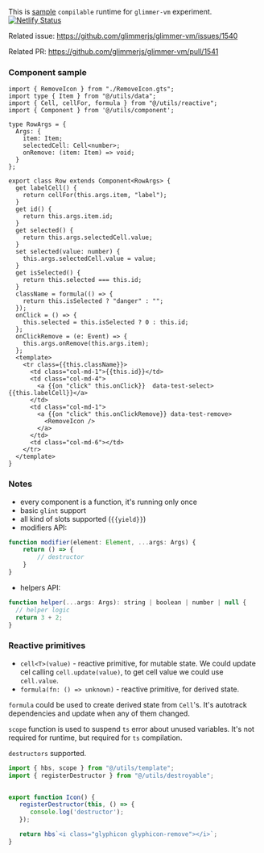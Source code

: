 This is [sample](https://g-next.netlify.app/) `compilable` runtime for `glimmer-vm` experiment. [![Netlify Status](https://api.netlify.com/api/v1/badges/43af359b-56a7-4607-9e01-04ca3a545470/deploy-status)](https://app.netlify.com/sites/g-next/deploys)

Related issue:
    https://github.com/glimmerjs/glimmer-vm/issues/1540

Related PR:
    https://github.com/glimmerjs/glimmer-vm/pull/1541


### Component sample

```gjs
import { RemoveIcon } from "./RemoveIcon.gts";
import type { Item } from "@/utils/data";
import { Cell, cellFor, formula } from "@/utils/reactive";
import { Component } from '@/utils/component';

type RowArgs = {
  Args: {
    item: Item;
    selectedCell: Cell<number>;
    onRemove: (item: Item) => void;
  }
};

export class Row extends Component<RowArgs> {
  get labelCell() {
    return cellFor(this.args.item, "label");
  }
  get id() {
    return this.args.item.id;
  }
  get selected() {
    return this.args.selectedCell.value;
  }
  set selected(value: number) {
    this.args.selectedCell.value = value;
  }
  get isSelected() {
    return this.selected === this.id;
  }
  className = formula(() => {
    return this.isSelected ? "danger" : "";
  });
  onClick = () => {
    this.selected = this.isSelected ? 0 : this.id;
  };
  onClickRemove = (e: Event) => {
    this.args.onRemove(this.args.item);
  };
  <template>
    <tr class={{this.className}}>
      <td class="col-md-1">{{this.id}}</td>
      <td class="col-md-4">
        <a {{on "click" this.onClick}}  data-test-select>{{this.labelCell}}</a>
      </td>
      <td class="col-md-1">
        <a {{on "click" this.onClickRemove}} data-test-remove>
          <RemoveIcon />
        </a>
      </td>
      <td class="col-md-6"></td>
    </tr>
  </template>
}

```

### Notes

* every component is a function, it's running only once
* basic `glint` support
* all kind of slots supported (`{{yield}}`)
* modifiers API: 
```js
function modifier(element: Element, ...args: Args) {
    return () => {
        // destructor
    }
}
```
* helpers API:
```js
function helper(...args: Args): string | boolean | number | null {
  // helper logic
  return 3 + 2;
}
```

### Reactive primitives

* `cell<T>(value)` - reactive primitive, for mutable state. We could update cel calling `cell.update(value)`, to get cell value we could use `cell.value`.
* `formula(fn: () => unknown)` - reactive primitive, for derived state.

`formula` could be used to create derived state from `Cell`'s. It's autotrack dependencies and update when any of them changed.

`scope` function is used to suspend `ts` error about unused variables. It's not required for runtime, but required for `ts` compilation.

`destructors` supported.
```ts
import { hbs, scope } from "@/utils/template";
import { registerDestructor } from "@/utils/destroyable";


export function Icon() {
   registerDestructor(this, () => {
      console.log('destructor');
   });

   return hbs`<i class="glyphicon glyphicon-remove"></i>`;
}
```